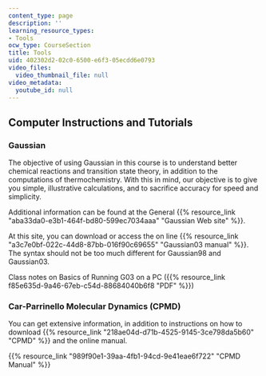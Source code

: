 ```yaml
---
content_type: page
description: ''
learning_resource_types:
- Tools
ocw_type: CourseSection
title: Tools
uid: 402302d2-02c0-6500-e6f3-05ecdd6e0793
video_files:
  video_thumbnail_file: null
video_metadata:
  youtube_id: null
---
```


Computer Instructions and Tutorials
-----------------------------------

### Gaussian

The objective of using Gaussian in this course is to understand better chemical reactions and transition state theory, in addition to the computations of thermochemistry. With this in mind, our objective is to give you simple, illustrative calculations, and to sacrifice accuracy for speed and simplicity.

Additional information can be found at the General {{% resource_link "aba33da0-e3b1-464f-bd80-599ec7034aaa" "Gaussian Web site" %}}.

At this site, you can download or access the on line {{% resource_link "a3c7e0bf-022c-44d8-87bb-016f90c69655" "Gaussian03 manual" %}}. The syntax should not be too much different for Gaussian98 and Gaussian03.

Class notes on Basics of Running G03 on a PC ({{% resource_link f85e635d-9a46-67eb-c54d-88684040b6f8 "PDF" %}})

### Car-Parrinello Molecular Dynamics (CPMD)

You can get extensive information, in addition to instructions on how to download {{% resource_link "218ae04d-d71b-4525-9145-3ce798da5b60" "CPMD" %}} and the online manual.

{{% resource_link "989f90e1-39aa-4fb1-94cd-9e41eae6f722" "CPMD Manual" %}}